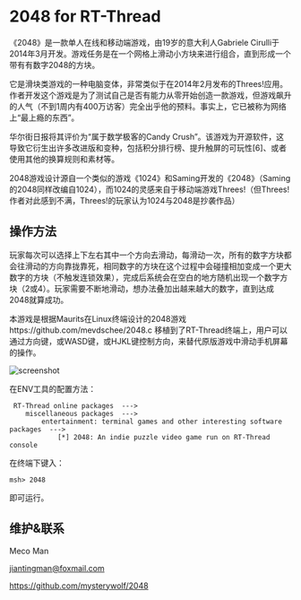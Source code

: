 # 2048 for RT-Thread

《2048》是一款单人在线和移动端游戏，由19岁的意大利人Gabriele Cirulli于2014年3月开发。游戏任务是在一个网格上滑动小方块来进行组合，直到形成一个带有有数字2048的方块。

它是滑块类游戏的一种电脑变体，非常类似于在2014年2月发布的Threes!应用。作者开发这个游戏是为了测试自己是否有能力从零开始创造一款游戏，但游戏飙升的人气（不到1周内有400万访客）完全出乎他的预料。事实上，它已被称为网络上“最上瘾的东西”。

华尔街日报将其评价为“属于数学极客的Candy Crush”。该游戏为开源软件，这导致它衍生出许多改进版和变种，包括积分排行榜、提升触屏的可玩性[6]、或者使用其他的换算规则和素材等。

2048游戏设计源自一个类似的游戏《1024》和Saming开发的《2048》（Saming的2048同样改编自1024），而1024的灵感来自于移动端游戏Threes!（但Threes!作者对此感到不满，Threes!的玩家认为1024与2048是抄袭作品）



## 操作方法

玩家每次可以选择上下左右其中一个方向去滑动，每滑动一次，所有的数字方块都会往滑动的方向靠拢靠死，相同数字的方块在这个过程中会碰撞相加变成一个更大数字的方块（不触发连锁效果），完成后系统会在空白的地方随机出现一个数字方块（2或4）。玩家需要不断地滑动，想办法叠加出越来越大的数字，直到达成2048就算成功。

本游戏是根据Maurits在Linux终端设计的2048游戏https://github.com/mevdschee/2048.c 移植到了RT-Thread终端上，用户可以通过方向键，或WASD键，或HJKL键控制方向，来替代原版游戏中滑动手机屏幕的操作。

![screenshot](screenshot.png)

在ENV工具的配置方法：

```
 RT-Thread online packages  --->
    miscellaneous packages  --->
        entertainment: terminal games and other interesting software packages  --->
            [*] 2048: An indie puzzle video game run on RT-Thread console
```

在终端下键入：

```shell
msh> 2048
```

即可运行。



## 维护&联系

Meco Man

jiantingman@foxmail.com

https://github.com/mysterywolf/2048

